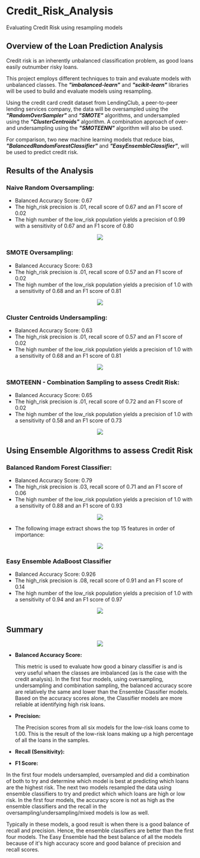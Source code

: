 # Credit_Risk_Analysis

Evaluating Credit Risk using resampling models

## Overview of the Loan Prediction Analysis

Credit risk is an inherently unbalanced classification problem, as good loans easily outnumber risky loans. 

This project employs different techniques to train and evaluate models with unbalanced classes. The ***"imbalanced-learn"*** and ***"scikit-learn"*** libraries will be used to build and evaluate models using resampling.

Using the credit card credit dataset from LendingClub, a peer-to-peer lending services company, the data will be oversampled using the ***"RandomOverSampler"*** and ***"SMOTE"*** algorithms, and undersampled using the ***"ClusterCentroids"*** algorithm. A combination approach of over- and undersampling using the ***"SMOTEENN"*** algorithm will also be used.

For comparison, two new machine learning models that reduce bias, ***"BalancedRandomForestClassifier"*** and ***"EasyEnsembleClassifier"***, will be used to predict credit risk. 



## Results of the Analysis

### **Naive Random Oversampling:**

- Balanced Accuracy Score: 0.67
- The high_risk precision is .01, recall score of 0.67 and an F1 score of 0.02
- The high number of the low_risk population yields a precision of 0.99 with a sensitivity of 0.67 and an F1 score of 0.80

<p align="center">
<image src = "https://user-images.githubusercontent.com/82583576/130167999-cf551ceb-dabf-4904-8773-87561ed5a78c.png"
</p>

  
  
### **SMOTE Oversampling:**
  
- Balanced Accuracy Score: 0.63
- The high_risk precision is .01, recall score of 0.57 and an F1 score of 0.02
- The high number of the low_risk population yields a precision of 1.0 with a sensitivity of 0.68 and an F1 score of 0.81
  
<p align="center">
<image src = "https://user-images.githubusercontent.com/82583576/130170081-10fc30c0-84eb-4de8-8b62-9abc61844527.png"
</p>
  

  
  
### **Cluster Centroids Undersampling:**
  
- Balanced Accuracy Score: 0.63
- The high_risk precision is .01, recall score of 0.57 and an F1 score of 0.02
- The high number of the low_risk population yields a precision of 1.0 with a sensitivity of 0.68 and an F1 score of 0.81
  
<p align="center">
<image src = "https://user-images.githubusercontent.com/82583576/130170434-fda441d1-a442-4bda-b263-31559acb5448.png"
</p>


  

 ### **SMOTEENN - Combination Sampling to assess Credit Risk:**
  
- Balanced Accuracy Score: 0.65
- The high_risk precision is .01, recall score of 0.72 and an F1 score of 0.02
- The high number of the low_risk population yields a precision of 1.0 with a sensitivity of 0.58 and an F1 score of 0.73
  
<p align="center">
<image src = "https://user-images.githubusercontent.com/82583576/130229510-927db442-5a18-4e4c-a2a9-2e15f64d69bd.png"
</p>
 


##
## Using Ensemble Algorithms to assess Credit Risk
###
### **Balanced Random Forest Classifier:**
  
- Balanced Accuracy Score: 0.79
- The high_risk precision is .03, recall score of 0.71 and an F1 score of 0.06
- The high number of the low_risk population yields a precision of 1.0 with a sensitivity of 0.88 and an F1 score of 0.93
  
<p align="center">
<image src = "https://user-images.githubusercontent.com/82583576/130230711-17525845-ea02-4ae8-be02-901777acbcdd.png"
</p>  
  
- The following image extract shows the top 15 features in order of importance:
  
<p align="center">
<image src = "https://user-images.githubusercontent.com/82583576/130231068-027ea979-2ead-4128-acd8-f629cb4c12f9.png"
</p>   

  
  
### **Easy Ensemble AdaBoost Classifier**

- Balanced Accuracy Score: 0.926
- The high_risk precision is .08, recall score of 0.91 and an F1 score of 0.14
- The high number of the low_risk population yields a precision of 1.0 with a sensitivity of 0.94 and an F1 score of 0.97
  
<p align="center">
<image src = "https://user-images.githubusercontent.com/82583576/130232875-27f4ab41-d207-41f0-bc2f-cde9bed14ef2.png"
</p>  
  
 
  
## Summary

<p align="center">
<image src = "https://user-images.githubusercontent.com/82583576/130280886-97b3da82-92fb-48a4-a3cc-6336302020ad.png"
</p>  
  
  
  
  
- **Balanced Accuracy Score:**  
  
  This metric is used to evaluate how good a binary classifier is and is very useful whaen the classes are imbalanced (as is the case with the credit analysis). 
  In the first four models, using oversampling, undersampling and combination sampling, the balanced accuracy score are relatively the same and lower than the Ensemble Classifier  models.
  Based on the accuracy scores alone, the Classifier models are more reliable at identifying high risk loans.
  
- **Precision:**
  
  The Precision scores from all six models for the low-risk loans come to 1.00. This is the result of the low-risk loans making up a high percentage of all the loans in the samples.
  
- **Recall (Sensitivity):**
  
- **F1 Score:**
  
  
In the first four models undersampled, oversampled and did a combination of both to try and determine which model is best at predicting which loans are the highest risk. 
The next two models resampled the data using ensemble classifiers to try and predict which which loans are high or low risk. 
In the first four models, the accuracy score is not as high as the ensemble classifiers and the recall in the oversampling/undersampling/mixed models is low as well. 

Typically in these models, a good result is when there is a good balance of recall and precision. Hence, the ensemble classifiers are better than the first four models.
The Easy Ensemble had the best balance of all the models because of it's high accuracy score and good balance of precision and recall scores.

